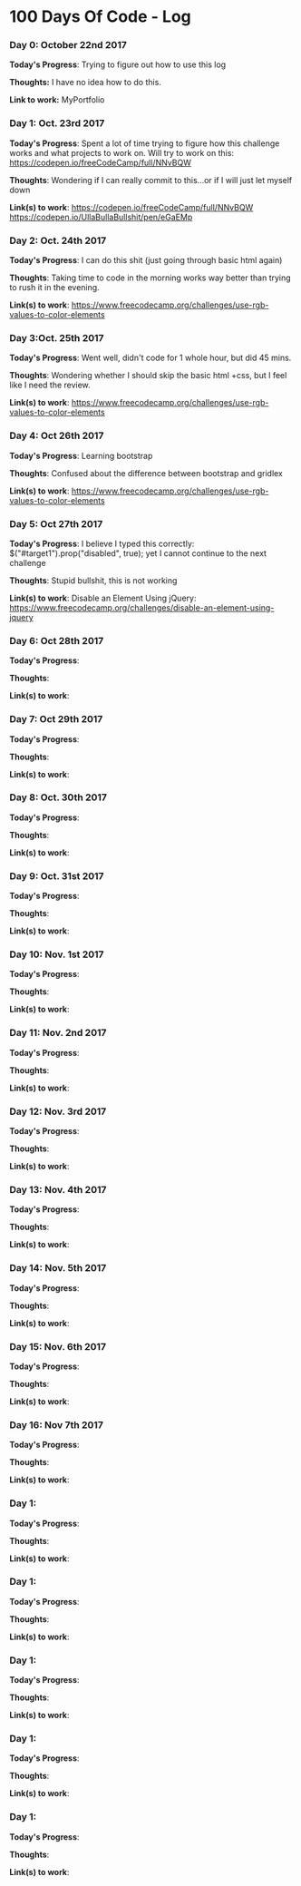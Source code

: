 # 100 Days Of Code - Log

### Day 0: October 22nd 2017 

**Today's Progress**: Trying to figure out how to use this log

**Thoughts:** I have no idea how to do this.

**Link to work:** MyPortfolio

### Day 1: Oct. 23rd 2017

**Today's Progress**: Spent a lot of time trying to figure how this challenge works and what projects to work on. Will try to work on this: https://codepen.io/freeCodeCamp/full/NNvBQW

**Thoughts**: Wondering if I can really commit to this...or if I will just let myself down

**Link(s) to work**: https://codepen.io/freeCodeCamp/full/NNvBQW https://codepen.io/UllaBullaBullshit/pen/eGaEMp

### Day 2: Oct. 24th 2017

**Today's Progress**: I can do this shit (just going through basic html again)

**Thoughts**: Taking time to code in the morning works way better than trying to rush it in the evening.

**Link(s) to work**: https://www.freecodecamp.org/challenges/use-rgb-values-to-color-elements

### Day 3:Oct. 25th 2017

**Today's Progress**: Went well, didn't code for 1 whole hour, but did 45 mins.

**Thoughts**: Wondering whether I should skip the basic html +css, but I feel like I need the review.

**Link(s) to work**: https://www.freecodecamp.org/challenges/use-rgb-values-to-color-elements

### Day 4: Oct 26th 2017

**Today's Progress**: Learning bootstrap

**Thoughts**: Confused about the difference between bootstrap and gridlex

**Link(s) to work**:  https://www.freecodecamp.org/challenges/use-rgb-values-to-color-elements


### Day 5: Oct 27th 2017

**Today's Progress**: I believe I typed this correctly: $("#target1").prop("disabled", true); yet I cannot continue to the next challenge


**Thoughts**: Stupid bullshit, this is not working

**Link(s) to work**: Disable an Element Using jQuery: https://www.freecodecamp.org/challenges/disable-an-element-using-jquery


### Day 6: Oct 28th 2017

**Today's Progress**: 

**Thoughts**:

**Link(s) to work**:


### Day 7: Oct 29th 2017

**Today's Progress**: 

**Thoughts**:

**Link(s) to work**:


### Day 8: Oct. 30th 2017

**Today's Progress**: 

**Thoughts**:

**Link(s) to work**:



### Day 9: Oct. 31st 2017

**Today's Progress**: 

**Thoughts**:

**Link(s) to work**:


### Day 10: Nov. 1st 2017

**Today's Progress**: 

**Thoughts**:

**Link(s) to work**:


### Day 11: Nov. 2nd 2017

**Today's Progress**: 

**Thoughts**:

**Link(s) to work**:


### Day 12: Nov. 3rd 2017

**Today's Progress**: 

**Thoughts**:

**Link(s) to work**:


### Day 13: Nov. 4th 2017

**Today's Progress**: 

**Thoughts**:

**Link(s) to work**:


### Day 14: Nov. 5th 2017

**Today's Progress**: 

**Thoughts**:

**Link(s) to work**:


### Day 15: Nov. 6th 2017

**Today's Progress**: 

**Thoughts**:

**Link(s) to work**:



### Day 16: Nov 7th 2017

**Today's Progress**: 

**Thoughts**:

**Link(s) to work**:



### Day 1:

**Today's Progress**: 

**Thoughts**:

**Link(s) to work**:


### Day 1:

**Today's Progress**: 

**Thoughts**:

**Link(s) to work**:


### Day 1:

**Today's Progress**: 

**Thoughts**:

**Link(s) to work**:


### Day 1:

**Today's Progress**: 

**Thoughts**:

**Link(s) to work**:


### Day 1:

**Today's Progress**: 

**Thoughts**:

**Link(s) to work**:

